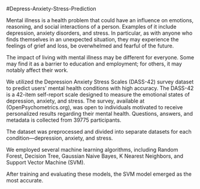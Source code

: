 #Depress-Anxiety-Stress-Prediction

Mental illness is a health problem that could have an influence on emotions, reasoning, and social interactions of a person. Examples of it include depression, anxiety disorders, and stress. In particular, as with anyone who finds themselves in an unexpected situation, they may experience the feelings of grief and loss, be overwhelmed and fearful of the future.

The impact of living with mental illness may be different for everyone. Some may find it as a barrier to education and employment; for others, it may notably affect their work.

We utilized the Depression Anxiety Stress Scales (DASS-42) survey dataset to predict users' mental health conditions with high accuracy. The DASS-42 is a 42-item self-report scale designed to measure the emotional states of depression, anxiety, and stress. The survey, available at (OpenPsychometrics.org), was open to individuals motivated to receive personalized results regarding their mental health. Questions, answers, and metadata is collected from 39775 participants.

The dataset was preprocessed and divided into separate datasets for each condition—depression, anxiety, and stress.

We employed several machine learning algorithms, including Random Forest, Decision Tree, Gaussian Naive Bayes, K Nearest Neighbors, and Support Vector Machine (SVM).

After training and evaluating these models, the SVM model emerged as the most accurate.
